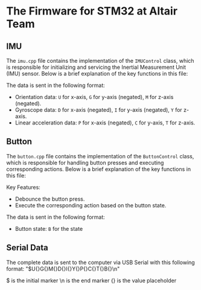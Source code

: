 # The Firmware for STM32 at Altair Team

## IMU
The `imu.cpp` file contains the implementation of the `IMUControl` class, which is responsible for initializing and servicing the Inertial Measurement Unit (IMU) sensor. Below is a brief explanation of the key functions in this file:

The data is sent in the following format:
- Orientation data: `U` for x-axis, `G` for y-axis (negated), `M` for z-axis (negated).
- Gyroscope data: `D` for x-axis (negated), `I` for y-axis (negated), `Y` for z-axis.
- Linear acceleration data: `P` for x-axis (negated), `C` for y-axis, `T` for z-axis.

## Button

The `button.cpp` file contains the implementation of the `ButtonControl` class, which is responsible for handling button presses and executing corresponding actions. Below is a brief explanation of the key functions in this file:

Key Features:
- Debounce the button press.
- Execute the corresponding action based on the button state.

The data is sent in the following format:
- Button state: `B` for the state

## Serial Data
The complete data is sent to the computer via USB Serial with this following format:
"$U{}G{}M{}D{}I{}Y{}P{}C{}T{}B{}\n"

$ is the initial marker
\n is the end marker
{} is the value placeholder


